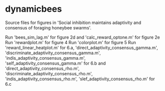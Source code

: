 # dynamicbees
Source files for figures in 'Social inhibition maintains adaptivity and consensus of foraging honeybee swarms'.

Run 'bees_sim_lag.m' for figure 2d and 'calc_reward_optone.m' for figure 2e
Run 'rewardplot.m' for figure 4
Run 'colorplot.m' for figure 5
Run 'reward_linear_heatplot.m' for 6.a, 'direct_adaptivity_consensus_gamma.m', 'discriminate_adaptivity_consensus_gamma.m', 'indis_adaptivity_consensus_gamma.m', 'self_adaptivity_consensus_gamma.m' for 6.b and 'direct_adaptivity_consensus_rho.m', 'discriminate_adaptivity_consensus_rho.m', 'indis_adaptivity_consensus_rho.m', 'slef_adaptivity_consensus_rho.m' for 6.c 
